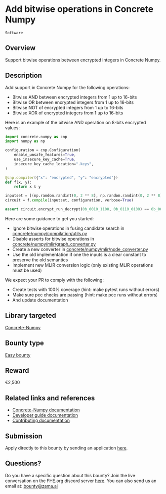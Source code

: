 # Add bitwise operations in Concrete Numpy
`Software`

## Overview

Support bitwise operations between encrypted integers in Concrete Numpy.

## Description

Add support in Concrete Numpy for the following operations:

* Bitwise AND between encrypted integers from 1 up to 16-bits
* Bitwise OR between encrypted integers from 1 up to 16-bits
* Bitwise NOT of encrypted integers from 1 up to 16-bits
* Bitwise XOR of encrypted integers from 1 up to 16-bits

Here is an example of the bitwise AND operation on 8-bits encrypted values:

```python
import concrete.numpy as cnp
import numpy as np

configuration = cnp.Configuration(
    enable_unsafe_features=True,
    use_insecure_key_cache=True,
    insecure_key_cache_location=".keys",
)

@cnp.compiler({"x": "encrypted", "y": "encrypted"})
def f(x, y):
    return x & y

inputset = [(np.random.randint(0, 2 ** 8), np.random.randint(0, 2 ** 8)) for _ in range(100)]
circuit = f.compile(inputset, configuration, verbose=True)

assert circuit.encrypt_run_decrypt(0b_0010_1100, 0b_0110_0100) == 0b_0010_0100
```

Here are some guidance to get you started:

* Ignore bitwise operations in fusing candidate search in [concrete/numpy/compilation/utils.py](https://github.com/zama-ai/concrete-numpy/blob/a8bd04af2a85adf80edffc57be02e031241002e6/concrete/numpy/compilation/utils.py#L188-L205)
* Disable asserts for bitwise operations in [concrete/numpy/mlir/graph_converter.py](https://github.com/zama-ai/concrete-numpy/blob/a8bd04af2a85adf80edffc57be02e031241002e6/concrete/numpy/mlir/graph_converter.py#L159-L166)
* Create a new converter in [concrete/numpy/mlir/node_converter.py](https://github.com/zama-ai/concrete-numpy/blob/a8bd04af2a85adf80edffc57be02e031241002e6/concrete/numpy/mlir/node_converter.py#L157-L216)
* Use the old implementation if one the inputs is a clear constant to preserve the old semantics
* Implement new MLIR conversion logic (only existing MLIR operations must be used)

We expect your PR to comply with the following:

* Create tests with 100% coverage (hint: make pytest runs without errors)
* Make sure pcc checks are passing (hint: make pcc runs without errors)
* And update documentation

## Library targeted
[Concrete-Numpy](https://github.com/zama-ai/concrete-numpy)

## Bounty type
[Easy bounty](https://github.com/zama-ai/zama-bounty-program#easy-bounties)

## Reward
€2,500

## Related links and references
- [Concrete-Numpy documentation](https://docs.zama.ai/concrete-numpy)
- [Developer guide documentation](https://docs.zama.ai/concrete-numpy/developer/)
- [Contributing documentation](https://docs.zama.ai/concrete-numpy/developer/contributing)

## Submission
Apply directly to this bounty by sending an application [here](https://zama.ai/bounty-program-application).

## Questions?
Do you have a specific question about this bounty? Join the live conversation on the FHE.org discord server [here](https://discord.fhe.org). You can also send us an email at: bounty@zama.ai
